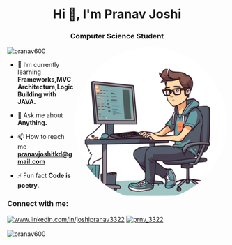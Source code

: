 <h1 align="center">Hi 👋, I'm Pranav Joshi</h1>
<h3 align="center">Computer Science Student</h3>

<img align="right" alt="coding" width="350" src="coding.png" style="border-radius: 50%;">

<p align="left"> <img src="https://komarev.com/ghpvc/?username=pranav600&label=Profile%20views&color=0e75b6&style=flat" alt="pranav600" /> </p>

- 🌱 I’m currently learning **Frameworks,MVC Architecture,Logic Building with JAVA.**

- 💬 Ask me about **Anything.**

- 📫 How to reach me **pranavjoshitkd@gmail.com**

- ⚡ Fun fact **Code is poetry.**

<h3 align="left">Connect with me:</h3>
<p align="left">
<a href="https://www.linkedin.com/in/joshipranav3322/" target="blank"><img align="center" src="https://raw.githubusercontent.com/rahuldkjain/github-profile-readme-generator/master/src/images/icons/Social/linked-in-alt.svg" alt="www.linkedin.com/in/joshipranav3322" height="30" width="40" /></a>
<a href="https://instagram.com/prnv_3322" target="blank"><img align="center" src="https://raw.githubusercontent.com/rahuldkjain/github-profile-readme-generator/master/src/images/icons/Social/instagram.svg" alt="prnv_3322" height="30" width="40" /></a>
</p>

<p><img align="center" src="https://github-readme-streak-stats.herokuapp.com/?user=pranav600&" alt="pranav600" /></p>


